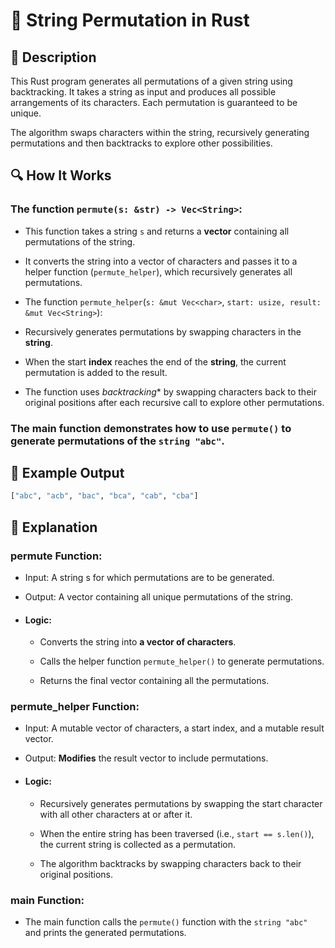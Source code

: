 
# 📌 String Permutation in Rust

## 🚀 Description
This Rust program generates all permutations of a given string using backtracking. It takes a string as input and produces all possible arrangements of its characters. Each permutation is guaranteed to be unique.

The algorithm swaps characters within the string, recursively generating permutations and then backtracks to explore other possibilities.

## 🔍 How It Works
### The function `permute(s: &str) -> Vec<String>`:

- This function takes a string `s` and returns a **vector** containing all permutations of the string.

- It converts the string into a vector of characters and passes it to a helper function (`permute_helper`), which recursively generates all permutations.

- The function `permute_helper`(`s: &mut Vec<char>`, `start: usize, result: &mut Vec<String>`):

- Recursively generates permutations by swapping characters in the **string**.

- When the start **index** reaches the end of the **string**, the current permutation is added to the result.

- The function uses *backtracking** by swapping characters back to their original positions after each recursive call to explore other permutations.

### The main function demonstrates how to use `permute()` to generate permutations of the `string "abc"`.

## 🎯 Example Output
```sh
["abc", "acb", "bac", "bca", "cab", "cba"]
```

## 📂 Explanation
### permute Function:
- Input: A string s for which permutations are to be generated.

- Output: A vector containing all unique permutations of the string.

- #### Logic:

    - Converts the string into **a vector of characters**.

    - Calls the helper function `permute_helper()` to generate permutations.

    - Returns the final vector containing all the permutations.

 ### permute_helper Function:
- Input: A mutable vector of characters, a start index, and a mutable result vector.

- Output: **Modifies** the result vector to include permutations.

- #### Logic:

    - Recursively generates permutations by swapping the start character with all other characters at or after it.

    - When the entire string has been traversed (i.e., `start == s.len()`), the current string is collected as a permutation.

    - The algorithm backtracks by swapping characters back to their original positions.

 ### main Function:
- The main function calls the `permute()` function with the `string "abc"` and prints the generated permutations.
